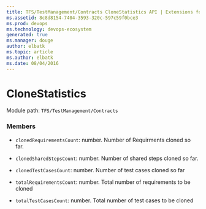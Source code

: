 ```yaml
---
title: TFS/TestManagement/Contracts CloneStatistics API | Extensions for Azure DevOps Services
ms.assetid: 8c8d8154-7404-3593-320c-597c59f0bce3
ms.prod: devops
ms.technology: devops-ecosystem
generated: true
ms.manager: douge
author: elbatk
ms.topic: article
ms.author: elbatk
ms.date: 08/04/2016
---
```


# CloneStatistics

Module path: `TFS/TestManagement/Contracts`


### Members

* `clonedRequirementsCount`: number. Number of Requirments cloned so far.

* `clonedSharedStepsCount`: number. Number of shared steps cloned so far.

* `clonedTestCasesCount`: number. Number of test cases cloned so far

* `totalRequirementsCount`: number. Total number of requirements to be cloned

* `totalTestCasesCount`: number. Total number of test cases to be cloned

